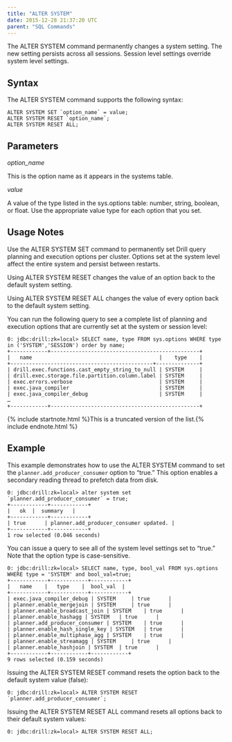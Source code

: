 ```yaml
---
title: "ALTER SYSTEM"
date: 2015-12-28 21:37:20 UTC
parent: "SQL Commands"
---
```

The ALTER SYSTEM command permanently changes a system setting. The new setting
persists across all sessions. Session level settings override system level
settings.

## Syntax

The ALTER SYSTEM command supports the following syntax:

    ALTER SYSTEM SET `option_name` = value;  
    ALTER SYSTEM RESET `option_name`;
    ALTER SYSTEM RESET ALL;

## Parameters

*option_name*

This is the option name as it appears in the systems table.

_value_

A value of the type listed in the sys.options table: number, string, boolean,
or float. Use the appropriate value type for each option that you set.

## Usage Notes

Use the ALTER SYSTEM SET command to permanently set Drill query planning and
execution options per cluster. Options set at the system level affect the
entire system and persist between restarts.

Using ALTER SYSTEM RESET changes the value of an option back to the default system setting. 

Using ALTER SYSTEM RESET ALL changes the value of every option back to the default system setting.  

You can run the following query to see a complete list of planning and
execution options that are currently set at the system or session level:

    0: jdbc:drill:zk=local> SELECT name, type FROM sys.options WHERE type in ('SYSTEM','SESSION') order by name;
    +------------+------------------------------------------------+
    |   name                                         |    type    |
    +----------------------------------------------+--------------+
    | drill.exec.functions.cast_empty_string_to_null | SYSTEM     |
    | drill.exec.storage.file.partition.column.label | SYSTEM     |
    | exec.errors.verbose                            | SYSTEM     |
    | exec.java_compiler                             | SYSTEM     |
    | exec.java_compiler_debug                       | SYSTEM     |
    …
    +------------+------------------------------------------------+

{% include startnote.html %}This is a truncated version of the list.{% include endnote.html %}

## Example

This example demonstrates how to use the ALTER SYSTEM command to set the
`planner.add_producer_consumer` option to “true.” This option enables a
secondary reading thread to prefetch data from disk.

    0: jdbc:drill:zk=local> alter system set `planner.add_producer_consumer` = true;
    +------------+------------+
    |   ok  |  summary   |
    +------------+------------+
    | true      | planner.add_producer_consumer updated. |
    +------------+------------+
    1 row selected (0.046 seconds)

You can issue a query to see all of the system level settings set to “true.”
Note that the option type is case-sensitive.

    0: jdbc:drill:zk=local> SELECT name, type, bool_val FROM sys.options WHERE type = 'SYSTEM' and bool_val=true;
    +------------+------------+------------+
    |   name    |   type    |  bool_val  |
    +------------+------------+------------+
    | exec.java_compiler_debug | SYSTEM     | true      |
    | planner.enable_mergejoin | SYSTEM     | true      |
    | planner.enable_broadcast_join | SYSTEM    | true      |
    | planner.enable_hashagg | SYSTEM   | true      |
    | planner.add_producer_consumer | SYSTEM    | true      |
    | planner.enable_hash_single_key | SYSTEM   | true      |
    | planner.enable_multiphase_agg | SYSTEM    | true      |
    | planner.enable_streamagg | SYSTEM     | true      |
    | planner.enable_hashjoin | SYSTEM  | true      |
    +------------+------------+------------+
    9 rows selected (0.159 seconds)  

Issuing the ALTER SYSTEM RESET command resets the option back to the default system value (false):  

    0: jdbc:drill:zk=local> ALTER SYSTEM RESET `planner.add_producer_consumer`;  

Issuing the ALTER SYSTEM RESET ALL command resets all options back to their default system values:  

    0: jdbc:drill:zk=local> ALTER SYSTEM RESET ALL;

  

